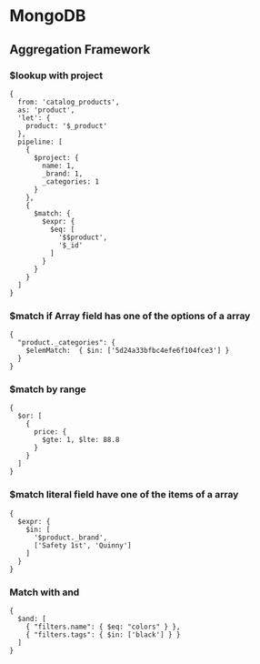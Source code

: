 # MongoDB

## Aggregation Framework
### $lookup with project

```
{
  from: 'catalog_products',
  as: 'product',
  'let': {
    product: '$_product'
  },
  pipeline: [
    {
      $project: {
        name: 1,
        _brand: 1,
        _categories: 1
      }
    },
    {
      $match: {
        $expr: {
          $eq: [
            '$$product',
            '$_id'
          ]
        }
      }
    }
  ]
}
```

### $match if Array field has one of the options of a array
```
{
  "product._categories": {
    $elemMatch:  { $in: ['5d24a33bfbc4efe6f104fce3'] } 
  }
}
```

### $match by range
```
{
  $or: [
    { 
      price: {
        $gte: 1, $lte: 88.8
      }
    }
  ]
}
```

### $match literal field have one of the items of a array
```
{
  $expr: {
    $in: [
      '$product._brand',
      ['Safety 1st', 'Quinny']
    ]
  }
}
```

### Match with and
```
{
  $and: [
    { "filters.name": { $eq: "colors" } },
    { "filters.tags": { $in: ['black'] } }
  ]
}
```
